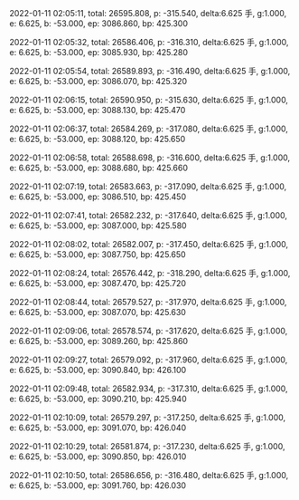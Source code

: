 2022-01-11 02:05:11, total: 26595.808, p: -315.540, delta:6.625 手, g:1.000, e: 6.625, b: -53.000, ep: 3086.860, bp: 425.300

2022-01-11 02:05:32, total: 26586.406, p: -316.310, delta:6.625 手, g:1.000, e: 6.625, b: -53.000, ep: 3085.930, bp: 425.280

2022-01-11 02:05:54, total: 26589.893, p: -316.490, delta:6.625 手, g:1.000, e: 6.625, b: -53.000, ep: 3086.070, bp: 425.320

2022-01-11 02:06:15, total: 26590.950, p: -315.630, delta:6.625 手, g:1.000, e: 6.625, b: -53.000, ep: 3088.130, bp: 425.470

2022-01-11 02:06:37, total: 26584.269, p: -317.080, delta:6.625 手, g:1.000, e: 6.625, b: -53.000, ep: 3088.120, bp: 425.650

2022-01-11 02:06:58, total: 26588.698, p: -316.600, delta:6.625 手, g:1.000, e: 6.625, b: -53.000, ep: 3088.680, bp: 425.660

2022-01-11 02:07:19, total: 26583.663, p: -317.090, delta:6.625 手, g:1.000, e: 6.625, b: -53.000, ep: 3086.510, bp: 425.450

2022-01-11 02:07:41, total: 26582.232, p: -317.640, delta:6.625 手, g:1.000, e: 6.625, b: -53.000, ep: 3087.000, bp: 425.580

2022-01-11 02:08:02, total: 26582.007, p: -317.450, delta:6.625 手, g:1.000, e: 6.625, b: -53.000, ep: 3087.750, bp: 425.650

2022-01-11 02:08:24, total: 26576.442, p: -318.290, delta:6.625 手, g:1.000, e: 6.625, b: -53.000, ep: 3087.470, bp: 425.720

2022-01-11 02:08:44, total: 26579.527, p: -317.970, delta:6.625 手, g:1.000, e: 6.625, b: -53.000, ep: 3087.070, bp: 425.630

2022-01-11 02:09:06, total: 26578.574, p: -317.620, delta:6.625 手, g:1.000, e: 6.625, b: -53.000, ep: 3089.260, bp: 425.860

2022-01-11 02:09:27, total: 26579.092, p: -317.960, delta:6.625 手, g:1.000, e: 6.625, b: -53.000, ep: 3090.840, bp: 426.100

2022-01-11 02:09:48, total: 26582.934, p: -317.310, delta:6.625 手, g:1.000, e: 6.625, b: -53.000, ep: 3090.210, bp: 425.940

2022-01-11 02:10:09, total: 26579.297, p: -317.250, delta:6.625 手, g:1.000, e: 6.625, b: -53.000, ep: 3091.070, bp: 426.040

2022-01-11 02:10:29, total: 26581.874, p: -317.230, delta:6.625 手, g:1.000, e: 6.625, b: -53.000, ep: 3090.850, bp: 426.010

2022-01-11 02:10:50, total: 26586.656, p: -316.480, delta:6.625 手, g:1.000, e: 6.625, b: -53.000, ep: 3091.760, bp: 426.030